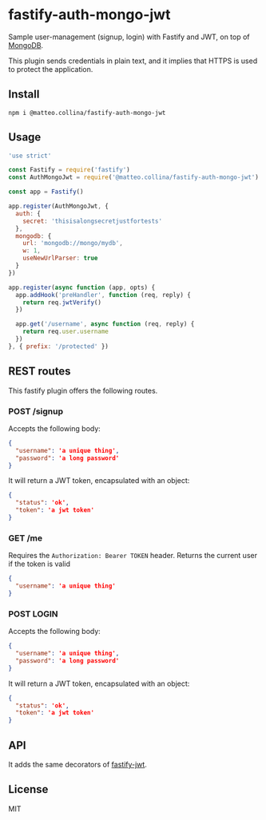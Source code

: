 # fastify-auth-mongo-jwt

Sample user-management (signup, login) with Fastify and JWT, on top of
[MongoDB](https://www.mongodb.com).

This plugin sends credentials in plain text, and it implies that
HTTPS is used to protect the application.

## Install

```
npm i @matteo.collina/fastify-auth-mongo-jwt
```

## Usage

```js
'use strict'

const Fastify = require('fastify')
const AuthMongoJwt = require('@matteo.collina/fastify-auth-mongo-jwt')

const app = Fastify()

app.register(AuthMongoJwt, {
  auth: {
    secret: 'thisisalongsecretjustfortests'
  },
  mongodb: {
    url: 'mongodb://mongo/mydb',
    w: 1,
    useNewUrlParser: true
  }
})

app.register(async function (app, opts) {
  app.addHook('preHandler', function (req, reply) {
    return req.jwtVerify()
  })

  app.get('/username', async function (req, reply) {
    return req.user.username
  })
}, { prefix: '/protected' })
```

## REST routes

This fastify plugin offers the following routes.

### POST /signup

Accepts the following body:

```json
{
  "username": 'a unique thing',
  "password": 'a long password'
}
```

It will return a JWT token, encapsulated with an object:

```json
{
  "status": 'ok',
  "token": 'a jwt token'
}
```

### GET /me

Requires the `Authorization: Bearer TOKEN` header.
Returns the current user if the token is valid

```json
{
  "username": 'a unique thing'
}
```

### POST LOGIN

Accepts the following body:

```json
{
  "username": 'a unique thing',
  "password": 'a long password'
}
```

It will return a JWT token, encapsulated with an object:

```json
{
  "status": 'ok',
  "token": 'a jwt token'
}
```

## API

It adds the same decorators of
[fastify-jwt](https://github.com/fastify/fastify-jwt).

## License

MIT
